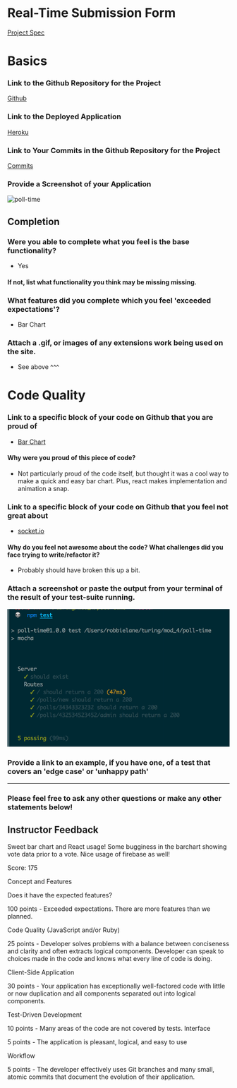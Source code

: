 # Real-Time Submission Form
[Project Spec](https://github.com/turingschool/curriculum/blob/master/source/projects/real_time.markdown)

# Basics

### Link to the Github Repository for the Project
[Github](http://github.com/robbielane/poll-time)

### Link to the Deployed Application
[Heroku](http://poll-time.herokuapp.com/)

### Link to Your Commits in the Github Repository for the Project
[Commits](https://github.com/robbielane/poll-time/commits/master)

### Provide a Screenshot of your Application
![poll-time](http://g.recordit.co/0uNoFavsgX.gif)

## Completion

### Were you able to complete what you feel is the base functionality?

- Yes

#### If not, list what functionality you think may be missing missing.

### What features did you complete which you feel 'exceeded expectations'?

- Bar Chart

### Attach a .gif, or images of any extensions work being used on the site.

- See above ^^^

# Code Quality

### Link to a specific block of your code on Github that you are proud of

- [Bar Chart](https://github.com/robbielane/poll-time/blob/master/public/components/PollResults.jsx#L4-L24)

#### Why were you proud of this piece of code?
- Not particularly proud of the code itself, but thought it was a cool way to make a quick and easy bar chart. Plus, react makes implementation and animation a snap.


### Link to a specific block of your code on Github that you feel not great about
- [socket.io](https://github.com/robbielane/poll-time/blob/master/server.js#L53-L64)


#### Why do you feel not awesome about the code? What challenges did you face trying to write/refactor it?

- Probably should have broken this up a bit.

### Attach a screenshot or paste the output from your terminal of the result of your test-suite running.

![test-suite](images/robbie-lane-tests.png)

### Provide a link to an example, if you have one, of a test that covers an 'edge case' or 'unhappy path'

-----

### Please feel free to ask any other questions or make any other statements below!

## Instructor Feedback

Sweet bar chart and React usage! Some bugginess in the barchart showing vote data prior to a vote. Nice usage of firebase as well!

Score: 175

Concept and Features

Does it have the expected features?

100 points - Exceeded expectations. There are more features than we planned.

Code Quality (JavaScript and/or Ruby)

25 points - Developer solves problems with a balance between conciseness and clarity and often extracts logical components. Developer can speak to choices made in the code and knows what every line of code is doing.

Client-Side Application

30 points - Your application has exceptionally well-factored code with little or now duplication and all components separated out into logical components.

Test-Driven Development

10 points - Many areas of the code are not covered by tests.
Interface

5 points - The application is pleasant, logical, and easy to use

Workflow

5 points - The developer effectively uses Git branches and many small, atomic commits that document the evolution of their application.
